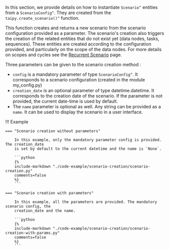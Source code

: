 In this section, we provide details on how to instantiate `Scenario^` entities from a
`ScenarioConfig^`. They are created from the `taipy.create_scenario()^` function.

This function creates and returns a new scenario from the scenario configuration
provided as a parameter. The scenario's creation also triggers the creation of the
related entities that do not exist yet (data nodes, tasks, sequences). These entities
are created according to the configuration provided, and particularly on the scope of
the data nodes. For more details on scopes and cycles see the
[Recurrent Scenario](../what-if-analysis/scenarios-and-cycles.md) page.

Three parameters can be given to the scenario creation method :

-   `config` is a mandatory parameter of type `ScenarioConfig^`. It corresponds to a scenario
    configuration (created in the module my_config.py)
-   `creation_date` is an optional parameter of type datetime.datetime. It corresponds to
    the creation date of the scenario. If the parameter is not provided, the current date-time
    is used by default.
-   The `name` parameter is optional as well. Any string can be provided as a `name`. It can
    be used to display the scenario in a user interface.

!!! Example

    === "Scenario creation without parameters"

        In this example, only the mandatory parameter config is provided. The creation_date
        is set by default to the current datetime and the name is `None`.

        ```python
        {%
        include-markdown "./code-example/scenario-creation/scenario-creation.py"
        comments=false
        %}
        ```

    === "Scenario creation with parameters"

        In this example, all the parameters are provided. The mandatory scenario config, the
        creation_date and the name.

        ```python
        {%
        include-markdown "./code-example/scenario-creation/scenario-creation-with-params.py"
        comments=false
        %}
        ```
